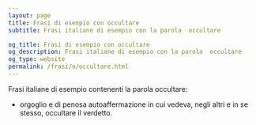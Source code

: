 ```yaml
---
layout: page
title: Frasi di esempio con occultare 
subtitle: Frasi italiane di esempio con la parola  occultare

og_title: Frasi di esempio con occultare 
og_description: Frasi italiane di esempio con la parola  occultare
og_type: website
permalink: /frasi/o/occultare.html
---
```


Frasi italiane di esempio contenenti la parola occultare:


- orgoglio e di penosa autoaffermazione in cui vedeva, negli altri e in se stesso, occultare il verdetto.
